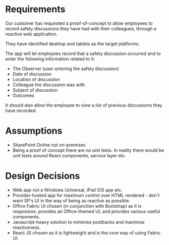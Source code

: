 # Requirements
Our customer has requested a proof-of-concept to allow employees to record safety discussions they have had with their colleagues, through a reactive web application. 

They have identified desktop and tablets as the target platforms. 

The app will let employees record that a safety discussion occurred and to enter the following information related to it: 

- The Observer (user entering the safety discussion) 
- Date of discussion 
- Location of discussion 
- Colleague the discussion was with 
- Subject of discussion 
- Outcomes 

It should also allow the employee to view a list of previous discussions they have recorded. 

# Assumptions
- SharePoint Online not on-premises
- Being a proof of concept there are no unit tests. In reality there would be unit tests around React components, service layer etc.

# Design Decisions
- Web app not a Windows Universal, iPad iOS app etc.
- Provider-hosted app for maximum control over HTML rendered - don't want SP's UI in the way of being as reactive as possible.
- Office Fabric UI chosen (in conjunction with Bootstrap) as it is responsive, provides an Office-themed UI, and provides various useful components.
- Javascript-heavy solution to minimise postbacks and maximise reactiveness.
- React JS chosen as it is lightweight and is the core way of using Fabric UI.

